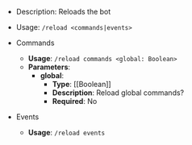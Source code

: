 - Description: Reloads the bot

- Usage: `/reload <commands|events>`

- Commands
	- **Usage**: `/reload commands <global: Boolean>`
	- **Parameters**:
		- **global**: 
			- **Type**: [[Boolean]]
			- **Description**: Reload global commands?
			- **Required**: No

- Events
	- **Usage**: `/reload events`